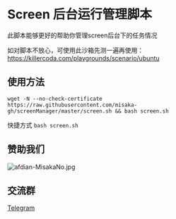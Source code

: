 # Screen 后台运行管理脚本

此脚本能够更好的帮助你管理screen后台下的任务情况

如对脚本不放心，可使用此沙箱先测一遍再使用：https://killercoda.com/playgrounds/scenario/ubuntu

## 使用方法

```shell
wget -N --no-check-certificate https://raw.githubusercontent.com/misaka-gh/screenManager/master/screen.sh && bash screen.sh
```

快捷方式 `bash screen.sh`

## 赞助我们

![afdian-MisakaNo.jpg](https://s2.loli.net/2021/12/25/SimocqwhVg89NQJ.jpg)

## 交流群
[Telegram](https://t.me/misakanetcn)
